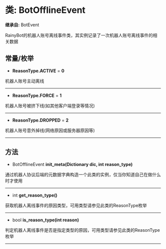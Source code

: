 # 类: BotOfflineEvent  
  
**继承自:** BotEvent  
  
RainyBot的机器人账号离线事件类，其实例记录了一次机器人账号离线事件的相关数据  
  
## 常量/枚举  
  
- **ReasonType.ACTIVE** = **0**  
  
机器人账号主动离线  
  
---  
  
- **ReasonType.FORCE** = **1**  
  
机器人账号被挤下线(如其他客户端登录等情况)  
  
---  
  
- **ReasonType.DROPPED** = **2**  
  
机器人账号意外掉线(网络原因或服务器原因等)  
  
---  
  
## 方法 
  
- BotOfflineEvent **init_meta(Dictionary dic, int reason_type)**  
  
通过机器人协议后端的元数据字典构造一个此类的实例，仅当你知道自己在做什么时才使用  
  
---  
  
- int **get_reason_type()**  
  
获取机器人离线事件的原因类型，可用类型请参见此类的ReasonType枚举  
  
---  
  
- bool **is_reason_type(int reason)**  
  
判定机器人离线事件是否是指定类型的原因，可用类型请参见此类的ReasonType枚举  
  
---  
  


